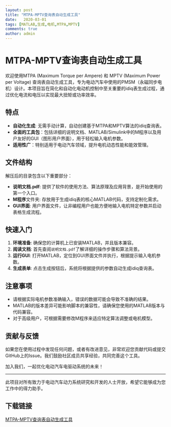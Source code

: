 ```yaml
---
layout: post
title: "MTPA-MPTV查询表自动生成工具"
date:   2020-03-01
tags: [MATLAB,生成,电机,MTPA,MPTV]
comments: true
author: admin
---
```

# MTPA-MPTV查询表自动生成工具

欢迎使用MTPA (Maximum Torque per Ampere) 和 MPTV (Maximum Power per Voltage) 查询表自动生成工具，专为电动汽车中使用的PMSM（永磁同步电机）设计。本项目旨在简化和自动化电动机控制中至关重要的idiq表生成过程，通过优化电流和电压以实现最大扭矩或功率效率。

## 特点

- **自动化生成**: 无需手动计算，自动创建基于MTPA和MPTV算法的idiq查询表。
- **全面的工具包**：包括详细的说明文档、MATLAB/Simulink中的M程序以及用户友好的GUI（图形用户界面），用于轻松输入电机参数。
- **适用性广**：特别适用于电动汽车领域，提升电机动态性能和能效管理。

## 文件结构

解压后的目录包含以下重要部分：

- **说明文档.pdf**: 提供了软件的使用方法、算法原理及应用背景，是开始使用的第一个入口。
- **M程序**文件夹: 存放用于生成idiq表的核心MATLAB代码，支持定制化需求。
- **GUI界面**: 用户界面文件，让非编程用户也能方便地输入电机特定参数并启动表格生成流程。

## 快速入门

1. **环境准备**: 确保您的计算机上已安装MATLAB，并且版本兼容。
2. **阅读文档**: 首先查阅`说明文档.pdf`了解详细的操作步骤和算法背景。
3. **运行GUI**: 打开MATLAB，定位到GUI界面文件并执行，根据提示输入电机参数。
4. **生成表单**: 点击生成按钮后，系统将根据提供的参数自动生成idiq查询表。

## 注意事项

- 请根据实际电机参数准确输入，错误的数据可能会导致不准确的结果。
- MATLAB的版本差异可能影响脚本的兼容性，请确保您使用的MATLAB版本与代码兼容。
- 对于高级用户，可根据需要修改M程序来适应特定算法调整或电机模型。

## 贡献与反馈

如果您在使用过程中发现任何问题，或者有改进意见，非常欢迎您贡献代码或提交GitHub上的Issue。我们鼓励社区成员共享经验，共同完善这个工具。

加入我们，一起优化电动汽车电驱动系统的未来！

---

此项目对所有致力于电动汽车动力系统研究和开发的人士开放，希望它能够成为您工作中的得力助手。

## 下载链接

[MTPA-MPTV查询表自动生成工具](https://pan.quark.cn/s/6c92b9d7f8be)